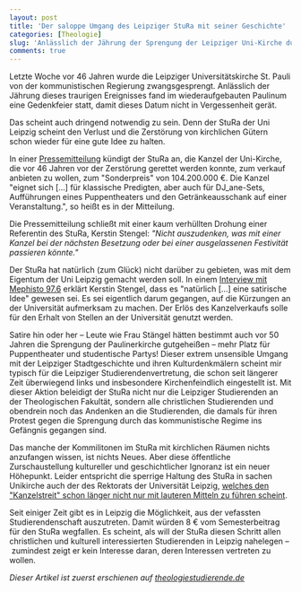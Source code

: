 ```yaml
---
layout: post
title: 'Der saloppe Umgang des Leipziger StuRa mit seiner Geschichte'
categories: [Theologie]
slug: 'Anlässlich der Jährung der Sprengung der Leipziger Uni-Kirche durch das kommunistische Regime der DDR fand im wiederaufgebauten Paulinum eine Gedenkfeier statt, damit dieses Verbrechen nicht in Vergessenheit gerät. Das scheint auch dringend notwendig zu sein …'
comments: true
---
```


Letzte Woche vor 46 Jahren wurde die Leipziger Universitätskirche St. Pauli von der kommunistischen Regierung zwangsgesprengt. Anlässlich der Jährung dieses traurigen Ereignisses fand im wiederaufgebauten Paulinum eine Gedenkfeier statt, damit dieses Datum nicht in Vergessenheit gerät.

Das scheint auch dringend notwendig zu sein. Denn der StuRa der Uni Leipzig scheint den Verlust und die Zerstörung von kirchlichen Gütern schon wieder für eine gute Idee zu halten.

In einer [Pressemitteilung](http://stura.uni-leipzig.de/news/kanzelverkauf-fuer-die-hochschulfinanzierung-sachsen) kündigt der StuRa an, die Kanzel der Uni-Kirche, die vor 46 Jahren vor der Zerstörung gerettet werden konnte, zum verkauf anbieten zu wollen, zum "Sonderpreis" von 104.200.000 €. Die Kanzel "eignet sich […] für klassische Predigten, aber auch für DJ_ane-Sets, Aufführungen eines Puppentheaters und den Getränkeausschank auf einer Veranstaltung.", so heißt es in der Mitteilung.

Die Pressemitteilung schließt mit einer kaum verhüllten Drohung einer Referentin des StuRa, Kerstin Stengel: *"Nicht auszudenken, was mit einer Kanzel bei der nächsten Besetzung oder bei einer ausgelassenen Festivität passieren könnte."*

Der StuRa hat natürlich (zum Glück) nicht darüber zu gebieten, was mit dem Eigentum der Uni Leipzig gemacht werden soll. In einem [Interview mit Mephisto 97.6](https://mephisto976.de/news/goettliche-eingebung-43368) erklärt Kerstin Stengel, dass es "natürlich […] eine satirische Idee" gewesen sei. Es sei eigentlich darum gegangen, auf die Kürzungen an der Universität aufmerksam zu machen. Der Erlös des Kanzelverkaufs solle für den Erhalt von Stellen an der Universität genutzt werden.

Satire hin oder her – Leute wie Frau Stängel hätten bestimmt auch vor 50 Jahren die Sprengung der Paulinerkirche gutgeheißen – mehr Platz für Puppentheater und studentische Partys! Dieser extrem unsensible Umgang mit der Leipziger Stadtgeschichte und ihren Kulturdenkmälern scheint mir typisch für die Leipziger Studierendenvertretung, die schon seit längerer Zeit überwiegend links und insbesondere Kirchenfeindlich eingestellt ist. Mit dieser Aktion beleidigt der StuRa nicht nur die Leipziger Studierenden an der Theologischen Fakultät, sondern alle christlichen Studierenden und obendrein noch das Andenken an die Studierenden, die damals für ihren Protest gegen die Sprengung durch das kommunistische Regime ins Gefängnis gegangen sind.

Das manche der Kommilitonen im StuRa mit kirchlichen Räumen nichts anzufangen wissen, ist nichts Neues. Aber diese öffentliche Zurschaustellung kultureller und geschichtlicher Ignoranz ist ein neuer Höhepunkt. Leider entspricht die sperrige Haltung des StuRa in sachen Unikirche auch der des Rektorats der Universität Leipzig, [welches den "Kanzelstreit" schon länger nicht nur mit lauteren Mitteln zu führen scheint](http://www.theologiestudierende.de/2014/04/04/die-kanzelfrage-der-leipziger-uni-kirche/).

Seit einiger Zeit gibt es in Leipzig die Möglichkeit, aus der vefassten Studierendenschaft auszutreten. Damit würden 8 € vom Semesterbeitrag für den StuRa wegfallen. Es scheint, als will der StuRa diesen Schritt allen christlichen und kulturell interessierten Studierenden in Leipzig nahelegen – zumindest zeigt er kein Interesse daran, deren Interessen vertreten zu wollen.

*Dieser Artikel ist zuerst erschienen auf [theologiestudierende.de](http://www.theologiestudierende.de/)*